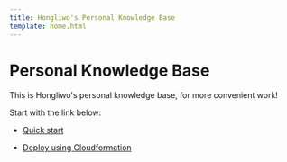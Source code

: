 ```yaml
---
title: Hongliwo's Personal Knowledge Base
template: home.html
---
```


# Personal Knowledge Base

This is Hongliwo's personal knowledge base, for more convenient work!

Start with the link below:

- [Quick start](./home/quick-start.md)

- [Deploy using Cloudformation](./home/deployment.md)


